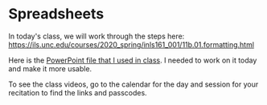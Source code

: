 # Spreadsheets

In today's class, we will work through the steps here:
<https://ils.unc.edu/courses/2020_spring/inls161_001/11b.01.formatting.html>

Here is the [PowerPoint file that I used in class](https://sakai.unc.edu/access/content/group/8f9c1dbd-3e27-400a-bdae-29608fa12361/misc-screenshots/formatting-functions-formulas.pptx). I needed to work on it today and make it more usable.

To see the class videos, go to the calendar for the day and session for your recitation to find the links and passcodes.
